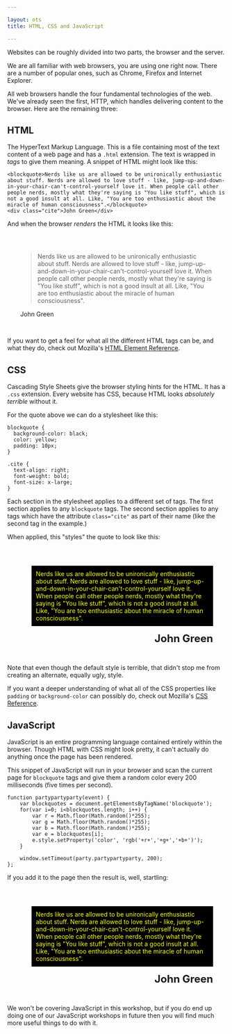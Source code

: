 ```yaml
---

layout: ots
title: HTML, CSS and JavaScript

---
```


Websites can be roughly divided into two parts, the browser and the server.

We are all familiar with web browsers, you are using one right now. There are a number of popular ones, such as Chrome, Firefox and Internet Explorer.

All web browsers handle the four fundamental technologies of the web. We've already seen the first, HTTP, which handles delivering content to the browser. Here are the remaining three:

## HTML

The HyperText Markup Language. This is a file containing most of the text content of a web page and has a `.html` extension. The text is wrapped in _tags_ to give them meaning. A snippet of HTML might look like this:

    <blockquote>Nerds like us are allowed to be unironically enthusiastic about stuff. Nerds are allowed to love stuff - like, jump-up-and-down-in-your-chair-can't-control-yourself love it. When people call other people nerds, mostly what they're saying is "You like stuff", which is not a good insult at all. Like, "You are too enthusiastic about the miracle of human consciousness".</blockquote>
    <div class="cite">John Green</div>

And when the browser _renders_ the HTML it looks like this:

<div style="padding: 30px;">
<blockquote>Nerds like us are allowed to be unironically enthusiastic about stuff. Nerds are allowed to love stuff - like, jump-up-and-down-in-your-chair-can't-control-yourself love it. When people call other people nerds, mostly what they're saying is "You like stuff", which is not a good insult at all. Like, "You are too enthusiastic about the miracle of human consciousness".</blockquote>
<div class="cite">John Green</div>
</div>

If you want to get a feel for what all the different HTML tags can be, and what they do, check out Mozilla's [HTML Element Reference](https://developer.mozilla.org/en-US/docs/HTML/Element). 

## CSS

Cascading Style Sheets give the browser styling hints for the HTML. It has a `.css` extension. Every website has CSS, because HTML looks _absolutely terrible_ without it.

For the quote above we can do a stylesheet like this:

    blockquote {
      background-color: black;
      color: yellow;
      padding: 10px;
    }

    .cite {
      text-align: right;
      font-weight: bold;
      font-size: x-large;
    }

Each section in the stylesheet applies to a different set of tags. The first section applies to any ``blockquote`` tags. The second section applies to any tags which have the attribute ``class="cite"`` as part of their name (like the second tag in the example.)

When applied, this "styles" the quote to look like this:

<div style="padding: 30px;">
<blockquote style="background-color: black; color: yellow; padding: 10px;">Nerds like us are allowed to be unironically enthusiastic about stuff. Nerds are allowed to love stuff - like, jump-up-and-down-in-your-chair-can't-control-yourself love it. When people call other people nerds, mostly what they're saying is "You like stuff", which is not a good insult at all. Like, "You are too enthusiastic about the miracle of human consciousness".</blockquote>
<div class="cite" style="text-align: right; font-weight: bold; font-size: x-large;">John Green</div>
</div>

Note that even though the default style is terrible, that didn't stop me from creating an alternate, equally ugly, style.

If you want a deeper understanding of what all of the CSS properties like ``padding`` or ``background-color`` can possibly do, check out Mozilla's [CSS Reference](https://developer.mozilla.org/en-US/docs/CSS/CSS_Reference). 

## JavaScript

JavaScript is an entire programming language contained entirely within the browser. Though HTML with CSS might look pretty, it can't actually do anything once the page has been rendered.


This snippet of JavaScript will run in your browser and scan the current page for `blockquote` tags and give them a random color every 200 milliseconds (five times per second).

    function partypartyparty(event) {
        var blockquotes = document.getElementsByTagName('blockquote');
        for(var i=0; i<blockquotes.length; i++) {
            var r = Math.floor(Math.random()*255);
            var g = Math.floor(Math.random()*255);
            var b = Math.floor(Math.random()*255);
            var e = blockquotes[i];
            e.style.setProperty('color', 'rgb('+r+','+g+','+b+')');
        }

        window.setTimeout(party.partypartyparty, 200);
    };

If you add it to the page then the result is, well, startling:

<div style="padding: 30px;">
<blockquote class="fancyquote" style="background-color: black; color: yellow; padding: 10px;">Nerds like us are allowed to be unironically enthusiastic about stuff. Nerds are allowed to love stuff - like, jump-up-and-down-in-your-chair-can't-control-yourself love it. When people call other people nerds, mostly what they're saying is "You like stuff", which is not a good insult at all. Like, "You are too enthusiastic about the miracle of human consciousness".</blockquote>
<div class="cite" style="text-align: right; font-weight: bold; font-size: x-large;">John Green</div>
</div>

We won't be covering JavaScript in this workshop, but if you do end up doing one of our JavaScript workshops in future then you will find much more useful things to do with it.

<script type="text/javascript" src="js/partypartyparty.js"> </script>
